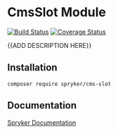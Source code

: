 # CmsSlot Module
[![Build Status](https://travis-ci.org/spryker/cms-slot.svg)](https://travis-ci.org/spryker/cms-slot)
[![Coverage Status](https://coveralls.io/repos/github/spryker/cms-slot/badge.svg)](https://coveralls.io/github/spryker/cms-slot)

{{ADD DESCRIPTION HERE}}

## Installation

```
composer require spryker/cms-slot
```

## Documentation

[Spryker Documentation](https://academy.spryker.com/developing_with_spryker/module_guide/modules.html)
